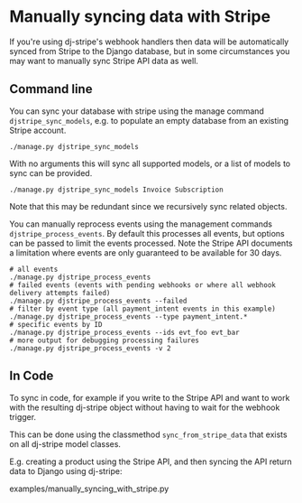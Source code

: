 # Manually syncing data with Stripe

If you're using dj-stripe's webhook handlers then data will be
automatically synced from Stripe to the Django database, but in some
circumstances you may want to manually sync Stripe API data as well.

## Command line

You can sync your database with stripe using the manage command
`djstripe_sync_models`, e.g. to populate an empty database from an
existing Stripe account.

    ./manage.py djstripe_sync_models

With no arguments this will sync all supported models, or a list of
models to sync can be provided.

    ./manage.py djstripe_sync_models Invoice Subscription

Note that this may be redundant since we recursively sync related
objects.

You can manually reprocess events using the management commands
`djstripe_process_events`. By default this processes all events, but
options can be passed to limit the events processed. Note the Stripe API
documents a limitation where events are only guaranteed to be available
for 30 days.

    # all events
    ./manage.py djstripe_process_events
    # failed events (events with pending webhooks or where all webhook delivery attempts failed)
    ./manage.py djstripe_process_events --failed
    # filter by event type (all payment_intent events in this example)
    ./manage.py djstripe_process_events --type payment_intent.*
    # specific events by ID
    ./manage.py djstripe_process_events --ids evt_foo evt_bar
    # more output for debugging processing failures
    ./manage.py djstripe_process_events -v 2

## In Code

To sync in code, for example if you write to the Stripe API and want to
work with the resulting dj-stripe object without having to wait for the
webhook trigger.

This can be done using the classmethod `sync_from_stripe_data` that
exists on all dj-stripe model classes.

E.g. creating a product using the Stripe API, and then syncing the API
return data to Django using dj-stripe:

<div class="literalinclude" start-after="def" dedent="1">

examples/manually_syncing_with_stripe.py

</div>
